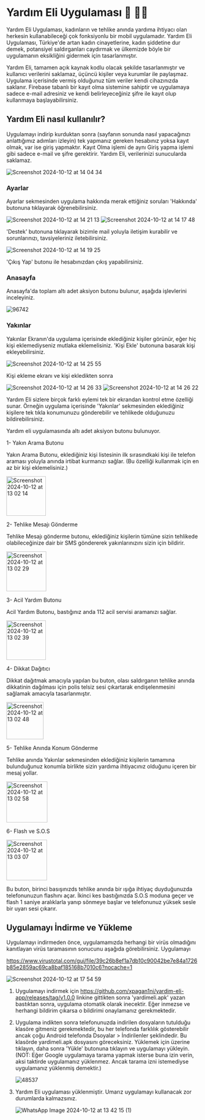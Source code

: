 # Yardım Eli Uygulaması 🚨 🫴🏼

Yardım Eli Uygulaması, kadınların ve tehlike anında yardıma ihtiyacı olan herkesin kullanabileceği çok fonksiyonlu bir mobil uygulamadır. Yardım Eli Uygulaması, Türkiye'de artan kadın cinayetlerine, kadın şiddetine dur demek, potansiyel saldırganları caydırmak ve ülkemizde böyle bir uygulamanın eksikliğini gidermek için tasarlanmıştır.

Yardım Eli, tamamen açık kaynak kodlu olacak şekilde tasarlanmıştır ve kullanıcı verilerini saklamaz, üçüncü kişiler veya kurumlar ile paylaşmaz. Uygulama içerisinde vermiş olduğunuz tüm veriler kendi cihazınızda saklanır. Firebase tabanlı bir kayıt olma sistemine sahiptir ve uygulamaya sadece e-mail adresiniz ve kendi belirleyeceğiniz şifre ile kayıt olup kullanmaya başlayabilirsiniz. 

## Yardım Eli nasıl kullanılır?

Uygulamayı indirip kurduktan sonra (sayfanın sonunda nasıl yapacağınızı anlattığımız adımları izleyin) tek yapmanız gereken hesabınız yoksa kayıt olmak, var ise giriş yapmaktır. Kayıt Olma işlemi de aynı Giriş yapma işlemi gibi sadece e-mail ve şifre gerektirir. Yardım Eli, verilerinizi sunucularda saklamaz.

![Screenshot 2024-10-12 at 14 04 34](https://github.com/user-attachments/assets/ef3b6e67-7fed-4259-9148-3eb4990ef757)

### Ayarlar

Ayarlar sekmesinden uygulama hakkında merak ettiğiniz soruları 'Hakkında' butonuna tıklayarak öğrenebilirsiniz. 

![Screenshot 2024-10-12 at 14 21 13](https://github.com/user-attachments/assets/bb967f45-3c6e-452e-bcf4-99767f92430b)   ![Screenshot 2024-10-12 at 14 17 48](https://github.com/user-attachments/assets/d1b1cdd7-191f-40ea-b828-996b15fd7dc4)

'Destek' butonuna tıklayarak bizimle mail yoluyla iletişim kurabilir ve sorunlarınızı, tavsiyeleriniz iletebilirsiniz.


![Screenshot 2024-10-12 at 14 19 25](https://github.com/user-attachments/assets/133f7d51-a516-4e0d-8d48-7944988e2407)

'Çıkış Yap' butonu ile hesabınızdan çıkış yapabilirsiniz.

### Anasayfa

Anasayfa'da toplam altı adet aksiyon butonu bulunur, aşağıda işlevlerini inceleyiniz.

![96742](https://github.com/user-attachments/assets/d1ad1cc5-2960-43f7-8517-95a50a040dd9)

### Yakınlar

Yakınlar Ekranın'da uygulama içerisinde eklediğiniz kişiler görünür, eğer hiç kişi eklemediyseniz mutlaka eklemelisiniz. 'Kişi Ekle' butonuna basarak kişi ekleyebilirsiniz.

![Screenshot 2024-10-12 at 14 25 55](https://github.com/user-attachments/assets/a7028885-0241-47dd-85a5-79afc7d9f7e8)

Kişi ekleme ekranı ve kişi ekledikten sonra

![Screenshot 2024-10-12 at 14 26 33](https://github.com/user-attachments/assets/a1c8fb88-fd45-4c3a-a0da-4bceba7f95b9)  ![Screenshot 2024-10-12 at 14 26 22](https://github.com/user-attachments/assets/8551c2e9-6792-4eae-b0c4-98ee27f153e6)



Yardım Eli sizlere birçok farklı eylemi tek bir ekrandan kontrol etme özelliği sunar. Örneğin uygulama içerisinde 'Yakınlar' sekmesinden eklediğiniz kişilere tek tıkla konumunuzu gönderebilir ve tehlikede olduğunuzu bildirebilirsiniz. 

Yardım eli uygulamasında altı adet aksiyon butonu bulunuyor.

1- Yakın Arama Butonu

Yakın Arama Butonu, eklediğiniz kişi listesinin ilk sırasındkaki kişi ile telefon araması yoluyla anında irtibat kurmanızı sağlar. (Bu özelliği kullanmak için en az bir kişi eklemelisiniz.)

<img width="103" alt="Screenshot 2024-10-12 at 13 02 14" src="https://github.com/user-attachments/assets/4d7bf376-9a7d-4fcf-b382-e345b6e8dc9e">


2- Tehlike Mesajı Gönderme

Tehlike Mesajı gönderme butonu, eklediğiniz kişilerin tümüne sizin tehlikede olabileceğinize dair bir SMS göndererek yakınlarınızını sizin için bildirir.

<img width="104" alt="Screenshot 2024-10-12 at 13 02 29" src="https://github.com/user-attachments/assets/90137c35-9745-4f10-b6ce-7e161d432449"> 


3- Acil Yardım Butonu

Acil Yardım Butonu, bastığınız anda 112 acil servisi aramanızı sağlar.

<img width="103" alt="Screenshot 2024-10-12 at 13 02 39" src="https://github.com/user-attachments/assets/1800d003-ffd7-48c1-8c74-902cd2d950f0">


4- Dikkat Dağıtıcı

Dikkat dağıtmak amacıyla yapılan bu buton, olası saldırganın tehlike anında dikkatinin dağılması için polis telsiz sesi çıkartarak endişelenmesini sağlamak amacıyla tasarlanmıştır.

<img width="97" alt="Screenshot 2024-10-12 at 13 02 48" src="https://github.com/user-attachments/assets/c8de2c7d-e140-4b50-9c76-551fff430da9">


5- Tehlike Anında Konum Gönderme

Tehlike anında Yakınlar sekmesinden eklediğiniz kişilerin tamamına bulunduğunuz konumla birlikte sizin yardıma ihtiyacınız olduğunu içeren bir mesaj yollar.

<img width="107" alt="Screenshot 2024-10-12 at 13 02 58" src="https://github.com/user-attachments/assets/c082ddbb-6f0b-437c-b5b8-635ca7ddeae7">


6- Flash ve S.O.S 

<img width="106" alt="Screenshot 2024-10-12 at 13 03 07" src="https://github.com/user-attachments/assets/9c6be77a-43c5-4d74-b7e5-369ce22814fd">

Bu buton, birinci basışınızds tehlike anında bir ışığa ihtiyaç duyduğunuzda telefonunuzun flashını açar. İkinci kes bastığınızda S.O.S moduna geçer ve flash 1 saniye aralıklarla yanıp sönmeye başlar ve telefonunuz yüksek sesle bir uyarı sesi çıkarır.

## Uygulamayı İndirme ve Yükleme

Uygulamayı indirmeden önce, uygulamamızda herhangi bir virüs olmadığını kanıtlayan virüs taramasının sonucunu aşağıda görebilirsiniz. Uygulamayı

https://www.virustotal.com/gui/file/39c26b8ef1a7db10c90042be7e84a1726b85e2859ac69ca8baf185168b7010c6?nocache=1

![Screenshot 2024-10-12 at 17 54 59](https://github.com/user-attachments/assets/15342d17-04ae-4969-bbf0-3a0131428ba6)


1. Uygulamayı indirmek için https://github.com/xpagan1ni/yardim-eli-app/releases/tag/v1.0.0 linkine gittikten sonra 'yardimeli.apk' yazan bastıktan sonra, uygulama otomatik olarak inecektir. Eğer inmezse ve herhangi bildirim çıkarsa o bildirimi onaylamanız gerekmektedir. 

2. Uygulama indikten sonra telefonunuzda indirilen dosyaların tutulduğu klasöre gitmeniz gerekmektedir, bu her telefonda farklılık gösterebilir ancak çoğu Android telefonda Dsoyalar > İndirilenler şeklindedir. Bu klasörde yardimeli.apk dosyasını göreceksiniz. Yüklemek için üzerine tıklayın, daha sonra 'Yükle' butonuna tıklayın ve uygulamayı yükleyin. (NOT: Eğer Google uygulamaya tarama yapmak isterse buna izin verin, aksi taktirde uygulamanız yüklenmez. Ancak tarama izni istemediyse uygulamanız yüklenmiş demektir.)

   ![48537](https://github.com/user-attachments/assets/94bb1a4c-ec7c-4832-968c-2470711e25a5)

3. Yardım Eli uygulaması yüklenmiştir. Umarız uygulamayı kullanacak zor durumlarda kalmazsınız.

   ![WhatsApp Image 2024-10-12 at 13 42 15 (1)](https://github.com/user-attachments/assets/7c0c0c60-d67a-4922-9e93-b20a6ff4518f)


   




